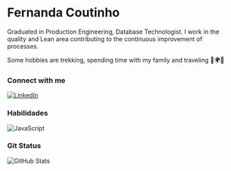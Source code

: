 # Fernanda Coutinho

Graduated in Production Engineering, Database Technologist.
I work in the quality and Lean area contributing to the continuous improvement of processes.

Some hobbies are trekking, spending time with my family and traveling 🥾🌍💚

### Connect with me
[![LinkedIn](https://img.shields.io/badge/LinkedIn-0077B5?style=for-the-badge&logo=linkedin&logoColor=white)](https://www.linkedin.com/in/fernandacoutinho/)

### Habilidades

![JavaScript](https://img.shields.io/badge/JavaScript-F7DF1E?style=for-the-badge&logo=javascript&logoColor=black)

### Git Status

![GitHub Stats](https://github-readme-stats.vercel.app/api?username=Fectnho&theme=transparent&bg_color=000&border_color=30A3DC&show_icons=true&icon_color=30A3DC&title_color=E94D5F&text_color=FFF)
